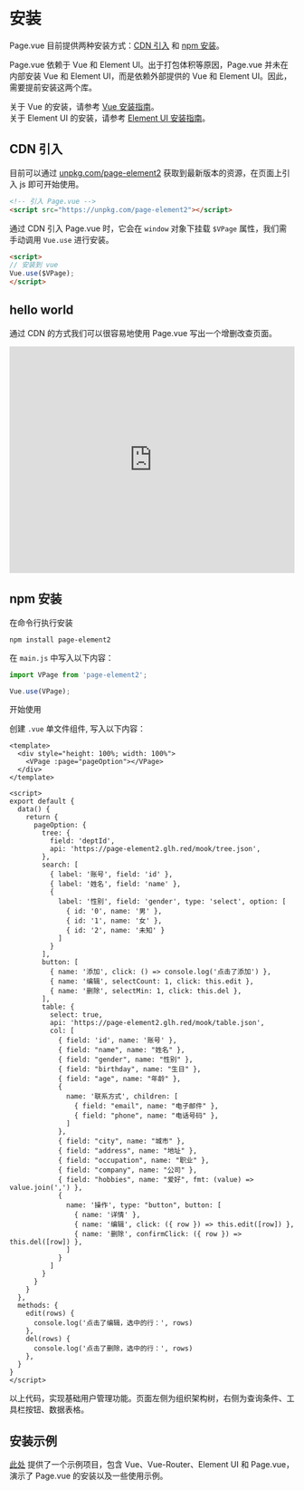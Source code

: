# 安装

Page.vue 目前提供两种安装方式：[CDN 引入](#cdn-引入) 和 [npm 安装](#npm-安装)。

Page.vue 依赖于 Vue 和 Element UI。出于打包体积等原因，Page.vue 并未在内部安装 Vue 和 Element UI，而是依赖外部提供的 Vue 和 Element UI。因此，需要提前安装这两个库。

关于 Vue 的安装，请参考 [Vue 安装指南](https://v2.cn.vuejs.org/v2/guide/installation.html)。<br>
关于 Element UI 的安装，请参考 [Element UI 安装指南](https://element.eleme.cn/#/zh-CN/component/installation)。

## CDN 引入
目前可以通过 [unpkg.com/page-element2](https://unpkg.com/browse/page-element2/) 获取到最新版本的资源，在页面上引入 js 即可开始使用。

``` html
<!-- 引入 Page.vue -->
<script src="https://unpkg.com/page-element2"></script>
```


通过 CDN 引入 Page.vue 时，它会在 `window` 对象下挂载 `$VPage` 属性，我们需手动调用 `Vue.use` 进行安装。
``` html
<script>
// 安装到 vue
Vue.use($VPage);
</script>
```


## hello world
通过 CDN 的方式我们可以很容易地使用 Page.vue 写出一个增删改查页面。

<iframe height="400" style="width: 100%;" scrolling="no" title="Page.vue CDN Hello world" src="https://codepen.io/gonglihai/embed/EaYdpVg?default-tab=html&editable=true&theme-id=dark" frameborder="no" loading="lazy" allowtransparency="true" allowfullscreen="true">
  See the Pen <a href="https://codepen.io/gonglihai/pen/EaYdpVg">
  Page.vue CDN Hello world</a> by Gong (<a href="https://codepen.io/gonglihai">@gonglihai</a>)
  on <a href="https://codepen.io">CodePen</a>.
</iframe>

## npm 安装

在命令行执行安装

``` shell
npm install page-element2
```

在 `main.js` 中写入以下内容：

``` js {s}
import VPage from 'page-element2';

Vue.use(VPage);
```

开始使用

创建 `.vue` 单文件组件, 写入以下内容：

``` vue
<template>
  <div style="height: 100%; width: 100%">
    <VPage :page="pageOption"></VPage>
  </div>
</template>

<script>
export default {
  data() {
    return {
      pageOption: {
        tree: {
          field: 'deptId',
          api: 'https://page-element2.glh.red/mook/tree.json',
        },
        search: [
          { label: '账号', field: 'id' },
          { label: '姓名', field: 'name' },
          {
            label: '性别', field: 'gender', type: 'select', option: [
              { id: '0', name: '男' },
              { id: '1', name: '女' },
              { id: '2', name: '未知' }
            ]
          }
        ],
        button: [
          { name: '添加', click: () => console.log('点击了添加') },
          { name: '编辑', selectCount: 1, click: this.edit },
          { name: '删除', selectMin: 1, click: this.del },
        ],
        table: {
          select: true,
          api: 'https://page-element2.glh.red/mook/table.json',
          col: [
            { field: 'id', name: '账号' },
            { field: "name", name: "姓名" },
            { field: "gender", name: "性别" },
            { field: "birthday", name: "生日" },
            { field: "age", name: "年龄" },
            {
              name: '联系方式', children: [
                { field: "email", name: "电子邮件" },
                { field: "phone", name: "电话号码" },
              ]
            },
            { field: "city", name: "城市" },
            { field: "address", name: "地址" },
            { field: "occupation", name: "职业" },
            { field: "company", name: "公司" },
            { field: "hobbies", name: "爱好", fmt: (value) => value.join(',') },
            {
              name: '操作', type: "button", button: [
                { name: '详情' },
                { name: '编辑', click: ({ row }) => this.edit([row]) },
                { name: '删除', confirmClick: ({ row }) => this.del([row]) },
              ]
            }
          ]
        }
      }
    }
  },
  methods: {
    edit(rows) {
      console.log('点击了编辑，选中的行：', rows)
    },
    del(rows) {
      console.log('点击了删除，选中的行：', rows)
    },
  }
}
</script>
```

以上代码，实现基础用户管理功能。页面左侧为组织架构树，右侧为查询条件、工具栏按钮、数据表格。

## 安装示例
[此处](https://github.com/gonglihai/page-element2-example) 提供了一个示例项目，包含 Vue、Vue-Router、Element UI 和 Page.vue，演示了 Page.vue 的安装以及一些使用示例。


